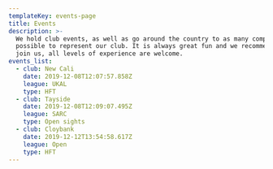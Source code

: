 ```yaml
---
templateKey: events-page
title: Events
description: >-
  We hold club events, as well as go around the country to as many competions as
  possible to represent our club. It is always great fun and we recommend you
  join us, all levels of experience are welcome.
events_list:
  - club: New Cali
    date: 2019-12-08T12:07:57.858Z
    league: UKAL
    type: HFT
  - club: Tayside
    date: 2019-12-08T12:09:07.495Z
    league: SARC
    type: Open sights
  - club: Cloybank
    date: 2019-12-12T13:54:58.617Z
    league: Open
    type: HFT
---
```


